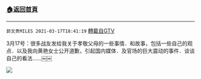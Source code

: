 ﻿###  [:house:返回首頁](https://github.com/ourhimalayas/txt)
---

`郭文贵MILES 2021-03-17T18:41:19` [轉載自GTV](https://gtv.org/web/#/UserInfo/5e596957357cc612d35a8044)

3月17号：很多战友发给我关于孝敬父母的一些事情．和故事，包括一些自己的观点．以及我向黄艳女士公开道歉，引起国内媒体．及官场的巨大震动的事件．谈谈自己的看法……￼￼

[![](https://filegroup.gtv.org/cdn-cgi/image/width=600/https://filegroup.gtv.org/group6/web/20210317/18/41/0/25954e460340227f53a2953dc44423b7.jpg)](https://filegroup.gtv.org/group6/web/20210317/18/41/0/8436bfe5e89a8c622022311640bc3043.mp4)